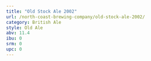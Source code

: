 ```yaml
---
title: "Old Stock Ale 2002"
url: /north-coast-brewing-company/old-stock-ale-2002/
category: British Ale
style: Old Ale
abv: 11.4
ibu: 0
srm: 0
upc: 0
---
```


